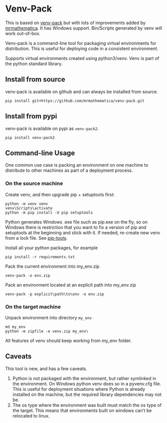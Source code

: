 # Venv-Pack

This is based on [venv-pack](https://github.com/jcrist/venv-pack) but with lots of improvements added by
[mrmathematica](https://github.com/mrmathematica/). It has Windows support. Bin/Scripts generated by venv will
work out-of-box.

Venv-pack is a command-line tool for packaging virtual environments for distribution. This is useful for deploying code
in a consistent environment.

Supports virtual environments created using python3/venv. Venv is part of the python standard library.

## Install from source

venv-pack is available on github and can always be installed from source.

```
pip install git+https://github.com/mrmathematica/venv-pack.git
```

## Install from pypi

venv-pack is available on pypi as `venv-pack2`.

```
pip install venv-pack2
```

## Command-line Usage

One common use case is packing an environment on one machine to distribute to other machines as part of a deployment
process.

### On the source machine

Create venv, and then upgrade pip + setuptools first:
```
python -m venv venv
venv\Scripts\activate
python -m pip install -U pip setuptools
```

Python generates Windows .exe file such as pip.exe on the fly, so on Windows there is restriction that you want to fix a
version of pip and setuptools at the beginning and stick with it. If needed, re-create new venv from a lock file. See
[pip-tools](https://github.com/jazzband/pip-tools).   

Install all your python packages, for example
```
pip install -r requirements.txt
```

Pack the current environment into my_env.zip
```
venv-pack -o env.zip
```

Pack an environment located at an explicit path into my_env.zip
```
venv-pack -p explicit\path\to\env -o env.zip 
```

### On the target machine

Unpack environment into directory `my_env`
```
md my_env
python -m zipfile -e venv.zip my_env\ 
```

All features of venv should keep working from my_env folder. 

## Caveats

This tool is new, and has a few caveats.

1. Python is not packaged with the environment, but rather symlinked in the environment. On Windows python venv does so in a pyvenv.cfg file. This is useful for deployment situations where Python is already installed on the machine, but the required library dependencies may not be.
2. The os type where the environment was built must match the os type of the target. This means that environments built on windows can’t be relocated to linux.
